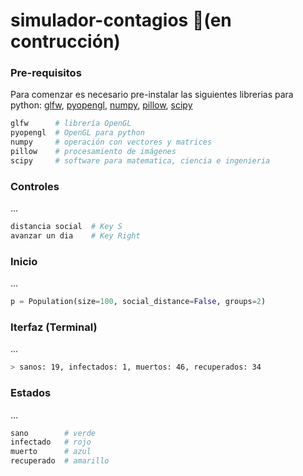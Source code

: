 # simulador-contagios 🚧(en contrucción)
### Pre-requisitos
Para comenzar es necesario pre-instalar las siguientes librerias para python: [glfw](https://pypi.org/project/glfw/), [pyopengl](https://pypi.org/project/PyOpenGL/), [numpy](https://pypi.org/project/numpy/), [pillow](https://pypi.org/project/Pillow/), [scipy](https://pypi.org/project/scipy/)
```bash
glfw      # librería OpenGL
pyopengl  # OpenGL para python
numpy     # operación con vectores y matrices
pillow    # procesamiento de imágenes
scipy     # software para matematica, ciencia e ingenieria
```
### Controles
...
```bash
distancia social  # Key S
avanzar un dia    # Key Right
```
### Inicio
...
```python
p = Population(size=100, social_distance=False, groups=2)
```
### Iterfaz (Terminal)
...
```bash
> sanos: 19, infectados: 1, muertos: 46, recuperados: 34
```
### Estados
...
```bash
sano        # verde
infectado   # rojo
muerto      # azul
recuperado  # amarillo
```
